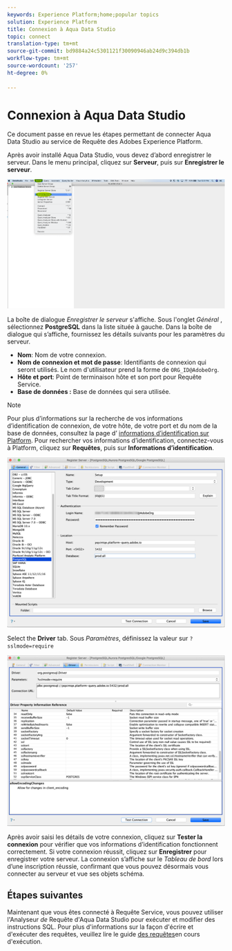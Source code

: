 ```yaml
---
keywords: Experience Platform;home;popular topics
solution: Experience Platform
title: Connexion à Aqua Data Studio
topic: connect
translation-type: tm+mt
source-git-commit: bd9884a24c5301121f30090946ab24d9c394db1b
workflow-type: tm+mt
source-wordcount: '257'
ht-degree: 0%

---
```



# Connexion à Aqua Data Studio

Ce document passe en revue les étapes permettant de connecter Aqua Data Studio au service de Requête des Adobes Experience Platform.

Après avoir installé Aqua Data Studio, vous devez d’abord enregistrer le serveur. Dans le menu principal, cliquez sur **Serveur**, puis sur **Enregistrer le serveur**.

![](../images/clients/aqua-data-studio/register-server.png)

La boîte de dialogue *Enregistrer le serveur* s&#39;affiche. Sous l&#39;onglet *Général* , sélectionnez **PostgreSQL** dans la liste située à gauche. Dans la boîte de dialogue qui s’affiche, fournissez les détails suivants pour les paramètres du serveur.

- **Nom**: Nom de votre connexion.
- **Nom de connexion et mot de passe**: Identifiants de connexion qui seront utilisés. Le nom d&#39;utilisateur prend la forme de `ORG_ID@AdobeOrg`.
- **Hôte et port**: Point de terminaison hôte et son port pour Requête Service.
- **Base de données :** Base de données qui sera utilisée.

>[!NOTE]
>
>Pour plus d’informations sur la recherche de vos informations d’identification de connexion, de votre hôte, de votre port et du nom de la base de données, consultez la page d’ [informations d’identification sur Platform](https://platform.adobe.com/query/configuration). Pour rechercher vos informations d’identification, connectez-vous à Platform, cliquez sur **Requêtes**, puis sur **Informations d’identification**.

![](../images/clients/aqua-data-studio/register-server-general-tab.png)

Select the **Driver** tab. Sous *Paramètres*, définissez la valeur sur `?sslmode=require`

![](../images/clients/aqua-data-studio/register-server-driver-tab.png)

Après avoir saisi les détails de votre connexion, cliquez sur **Tester la connexion** pour vérifier que vos informations d’identification fonctionnent correctement. Si votre connexion réussit, cliquez sur **Enregistrer** pour enregistrer votre serveur. La connexion s’affiche sur le *Tableau de bord* lors d’une inscription réussie, confirmant que vous pouvez désormais vous connecter au serveur et vue ses objets schéma.

## Étapes suivantes

Maintenant que vous êtes connecté à Requête Service, vous pouvez utiliser l&#39;Analyseur *de* Requête d&#39;Aqua Data Studio pour exécuter et modifier des instructions SQL. Pour plus d&#39;informations sur la façon d&#39;écrire et d&#39;exécuter des requêtes, veuillez lire le guide [des requêtes](../creating-queries/creating-queries.md)en cours d&#39;exécution.